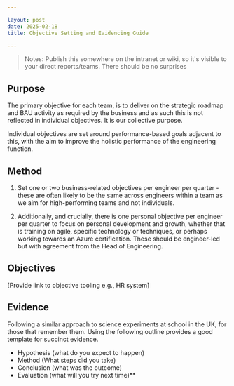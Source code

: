 ```yaml
---

layout: post
date: 2025-02-18
title: Objective Setting and Evidencing Guide

---
```


> Notes: Publish this somewhere on the intranet or wiki, so it's visible to your direct reports/teams. There should be no surprises

## Purpose

The primary objective for each team, is to deliver on the strategic roadmap and BAU activity as required by the business and as such this is not reflected in individual objectives. It is our collective purpose.

Individual objectives are set around performance-based goals adjacent to this, with the aim to improve the holistic performance of the engineering function.


## Method

1. Set one or two business-related objectives per engineer per quarter - these are often likely to be the same across engineers within a team as we aim for high-performing teams and not individuals.

2. Additionally, and crucially, there is one personal objective per engineer per quarter to focus on personal development and growth, whether that is training on agile, specific technology or techniques, or perhaps working towards an Azure certification. These should be engineer-led but with agreement from the Head of Engineering.

## Objectives

[Provide link to objective tooling e.g., HR system]

## Evidence

Following a similar approach to science experiments at school in the UK, for those that remember them. Using the following outline provides a good template for succinct evidence.

- Hypothesis (what do you expect to happen)
- Method (What steps did you take)
- Conclusion (what was the outcome)
- Evaluation (what will you try next time)**
